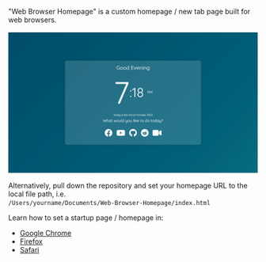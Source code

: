 "Web Browser Homepage" is a custom homepage / new tab page built for web browsers.
<br><br>
<img src="img/preview.png"></img>


Alternatively, pull down the repository and set your homepage URL to the local file path, i.e.<br/>
`/Users/yourname/Documents/Web-Browser-Homepage/index.html`

Learn how to set a startup page / homepage in:
- [Google Chrome](https://support.google.com/chrome/answer/95314?hl=en&co=GENIE.Platform%3DDesktop#zippy=)
- [Firefox](https://support.mozilla.org/en-US/kb/how-to-set-the-home-page)
- [Safari](https://support.apple.com/guide/safari/change-your-homepage-ibrw1020/mac)
